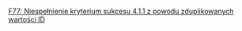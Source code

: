[F77: Niespełnienie kryterium sukcesu 4.1.1 z powodu zduplikowanych wartości ID](https://www.w3.org/WAI/WCAG21/Techniques/failures/F77)


